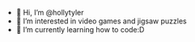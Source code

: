 - 👋 Hi, I’m @hollytyler
- 👀 I’m interested in video games and jigsaw puzzles
- 🌱 I’m currently learning how to code:D

<!---
hollytyler/hollytyler is a ✨ special ✨ repository because its `README.md` (this file) appears on your GitHub profile.
You can click the Preview link to take a look at your changes.
--->
